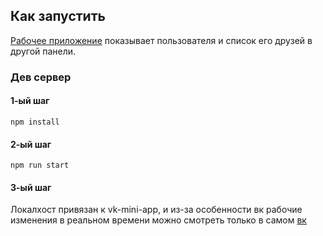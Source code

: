 ## Как запустить

[Рабочее приложение](https://vk.com/app51579378) показывает пользователя и список его друзей в другой панели.

### Дев сервер
#### 1-ый шаг
```
npm install
```
#### 2-ый шаг
```
npm run start
```
#### 3-ый шаг
Локалхост привязан к vk-mini-app, и из-за особенности вк рабочие изменения в реальном времени можно смотреть только в самом [вк](https://vk.com/app51579378)



